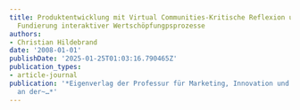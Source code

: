 ```yaml
---
title: Produktentwicklung mit Virtual Communities-Kritische Reflexion und prozessuale
  Fundierung interaktiver Wertschöpfungpsprozesse
authors:
- Christian Hildebrand
date: '2008-01-01'
publishDate: '2025-01-25T01:03:16.790465Z'
publication_types:
- article-journal
publication: '*Eigenverlag der Professur für Marketing, Innovation und E-Business
  an der~…*'
---
```


